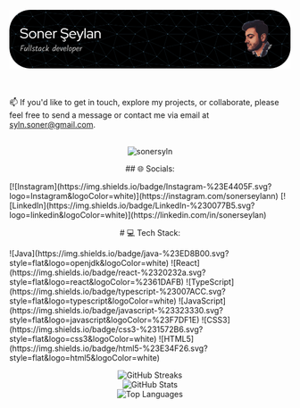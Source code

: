 ![Header](https://raw.githubusercontent.com/sonersyln/sonersyln/main/github-header-image.png)

<br><br>📫 If you'd like to get in touch, explore my projects, or collaborate, please feel free to send a message or contact me via email at syln.soner@gmail.com.<br><br>

<p align="center"> <img src="https://komarev.com/ghpvc/?username=sonersyln&label=Profile%20views&color=0e75b6&style=flat" alt="sonersyln" /> </p>

<p align="center">
## 🌐 Socials:
</p>
[![Instagram](https://img.shields.io/badge/Instagram-%23E4405F.svg?logo=Instagram&logoColor=white)](https://instagram.com/sonerseylann) [![LinkedIn](https://img.shields.io/badge/LinkedIn-%230077B5.svg?logo=linkedin&logoColor=white)](https://linkedin.com/in/sonerseylan)
<p align="center">
# 💻 Tech Stack:
</p>
![Java](https://img.shields.io/badge/java-%23ED8B00.svg?style=flat&logo=openjdk&logoColor=white) ![React](https://img.shields.io/badge/react-%2320232a.svg?style=flat&logo=react&logoColor=%2361DAFB) ![TypeScript](https://img.shields.io/badge/typescript-%23007ACC.svg?style=flat&logo=typescript&logoColor=white) ![JavaScript](https://img.shields.io/badge/javascript-%23323330.svg?style=flat&logo=javascript&logoColor=%23F7DF1E)  ![CSS3](https://img.shields.io/badge/css3-%231572B6.svg?style=flat&logo=css3&logoColor=white)  ![HTML5](https://img.shields.io/badge/html5-%23E34F26.svg?style=flat&logo=html5&logoColor=white) 


<p align="center">
  <img src="https://github-readme-streak-stats.herokuapp.com/?user=sonersyln&theme=radical&hide_border=false" alt="GitHub Streaks" /><br>
  <img src="https://github-readme-stats.vercel.app/api?username=sonersyln&theme=radical&hide_border=false&include_all_commits=false&count_private=false" alt="GitHub Stats" /><br>
  <img src="https://github-readme-stats.vercel.app/api/top-langs/?username=sonersyln&theme=radical&hide_border=false&include_all_commits=false&count_private=false&layout=compact" alt="Top Languages" />
</p>
